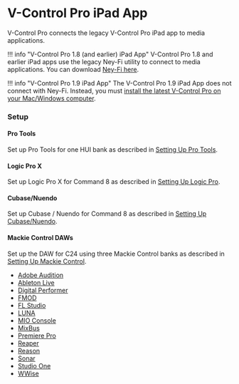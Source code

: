 # V-Control Pro iPad App

V-Control Pro connects the legacy V-Control Pro iPad app to media applications.

!!! info "V-Control Pro 1.8 (and earlier) iPad App"
    V-Control Pro 1.8 and earlier iPad apps use the legacy Ney-Fi utility to connect to media applications. You can download [Ney-Fi here](https://neyrinck.com/downloads/v-control-pro/).

!!! info "V-Control Pro 1.9 iPad App"
    The V-Control Pro 1.9 iPad App does not connect with Ney-Fi. Instead, you must [install the latest V-Control Pro on your Mac/Windows computer](./install-and-run-v-control-pro.md). 

### Setup

#### Pro Tools
Set up Pro Tools for one HUI bank as described in [Setting Up Pro Tools](./pro-tools.md).

#### Logic Pro X

Set up Logic Pro X for Command 8 as described in [Setting Up Logic Pro](./logic-pro.md).

#### Cubase/Nuendo

Set up Cubase / Nuendo for Command 8 as described in [Setting Up Cubase/Nuendo](./cubase-nuendo.md).

#### Mackie Control DAWs

Set up the DAW for C24 using three Mackie Control banks as described in [Setting Up Mackie Control](./mackie-control.md).

* [Adobe Audition](./adobe-audition.md)
* [Ableton Live](./ableton-live.md)
* [Digital Performer](./digital-performer.md)
* [FMOD](./fmod-studio.md)
* [FL Studio](./fl-studio.md)
* [LUNA](./luna.md)
* [MIO Console](./mio-console.md)
* [MixBus](./mixbus.md)
* [Premiere Pro](./premiere-pro.md)
* [Reaper](./reaper.md)
* [Reason](./reason.md)
* [Sonar](./sonar.md)
* [Studio One](./studio-one.md)
* [WWise](./wwise.md)